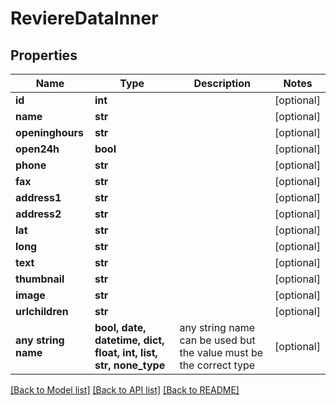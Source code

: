 # ReviereDataInner


## Properties
Name | Type | Description | Notes
------------ | ------------- | ------------- | -------------
**id** | **int** |  | [optional] 
**name** | **str** |  | [optional] 
**openinghours** | **str** |  | [optional] 
**open24h** | **bool** |  | [optional] 
**phone** | **str** |  | [optional] 
**fax** | **str** |  | [optional] 
**address1** | **str** |  | [optional] 
**address2** | **str** |  | [optional] 
**lat** | **str** |  | [optional] 
**long** | **str** |  | [optional] 
**text** | **str** |  | [optional] 
**thumbnail** | **str** |  | [optional] 
**image** | **str** |  | [optional] 
**urlchildren** | **str** |  | [optional] 
**any string name** | **bool, date, datetime, dict, float, int, list, str, none_type** | any string name can be used but the value must be the correct type | [optional]

[[Back to Model list]](../README.md#documentation-for-models) [[Back to API list]](../README.md#documentation-for-api-endpoints) [[Back to README]](../README.md)


